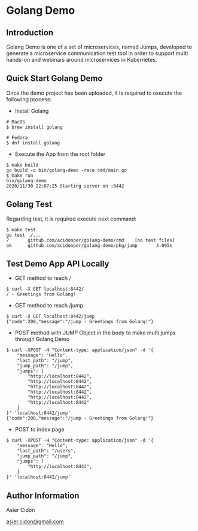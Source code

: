 # Golang Demo

## Introduction

Golang Demo is one of a set of microservices, named Jumps, developed to generate a microservice communication test tool in order to support multi hands-on and webinars around microservices in Kubernetes.

## Quick Start Golang Demo

Once the demo project has been uploaded, it is required to execute the following process:

- Install Golang

```$bash
# MacOS
$ brew install golang

# Fedora
$ dnf install golang
```

- Execute the App from the root folder

```$bash
$ make build
go build -o bin/golang-demo -race cmd/main.go
$ make run
bin/golang-demo
2020/11/30 22:07:25 Starting server on :8442
```

## Golang Test

Regarding test, it is required execute next command:

```$bash
$ make test
go test ./...
?       github.com/acidonper/golang-demo/cmd    [no test files]
ok      github.com/acidonper/golang-demo/pkg/jump       3.095s
```

## Test Demo App API Locally

- GET method to reach /

```$bash
$ curl -X GET localhost:8442/
/ - Greetings from Golang!
```

- GET method to reach /jump

```$bash
$ curl -X GET localhost:8442/jump
{"code":200,"message":"/jump - Greetings from Golang!"}
```

- POST method with JUMP Object in the body to make multi jumps through Golang Demo

```$bash
$ curl -XPOST -H "Content-type: application/json" -d '{
    "message": "Hello",
    "last_path": "/jump",
    "jump_path": "/jump",
    "jumps": [
        "http://localhost:8442",
        "http://localhost:8442",
        "http://localhost:8442",
        "http://localhost:8442",
        "http://localhost:8442",
        "http://localhost:8442"
    ]
}' 'localhost:8442/jump'
{"code":200,"message":"/jump - Greetings from Golang!"}
```

- POST to index page

```$bash
$ curl -XPOST -H "Content-type: application/json" -d '{
    "message": "Hello",
    "last_path": "/users",
    "jump_path": "/jump",
    "jumps": [
        "http://localhost:8443",
    ]
}' 'localhost:8442/jump'
```

## Author Information

Asier Cidon

asier.cidon@gmail.com
